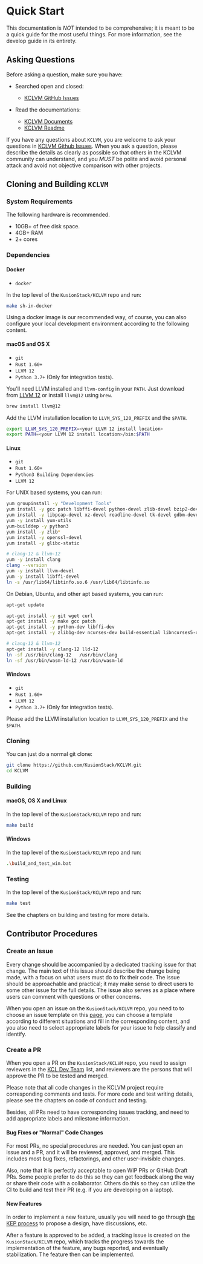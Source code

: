 # Quick Start

This documentation is *NOT* intended to be comprehensive; it is meant to be a quick guide for the most useful things. For more information, see the develop guide in its entirety.

## Asking Questions

Before asking a question, make sure you have:

- Searched open and closed:
  - [KCLVM GitHub Issues](https://github.com/KusionStack/KCLVM/issues?utf8=%E2%9C%93&q=is%3Aissue)

- Read the documentations:
  - [KCLVM Documents](https://kusionstack.io/docs/reference/lang/lang/tour)
  - [KCLVM Readme](https://github.com/KusionStack/KCLVM)

If you have any questions about `KCLVM`, you are welcome to ask your questions in [KCLVM Github Issues](https://github.com/KusionStack/KCLVM/issues). When you ask a question, please describe the details as clearly as possible so that others in the KCLVM community can understand, and you *MUST* be polite and avoid personal attack and avoid not objective comparison with other projects.

## Cloning and Building `KCLVM`

### System Requirements

The following hardware is recommended.

- 10GB+ of free disk space.
- 4GB+ RAM
- 2+ cores

### Dependencies

#### Docker

- `docker`

In the top level of the `KusionStack/KCLVM` repo and run:

```sh
make sh-in-docker
```

Using a docker image is our recommended way, of course, you can also configure your local development environment according to the following content.

#### macOS and OS X

- `git`
- `Rust 1.60+`
- `LLVM 12`
- `Python 3.7+` (Only for integration tests).

You'll need LLVM installed and `llvm-config` in your `PATH`. Just download from [LLVM 12](https://releases.llvm.org/download.html) or install `llvm@12` using `brew`.

```sh
brew install llvm@12
```

Add the LLVM installation location to `LLVM_SYS_120_PREFIX` and the `$PATH`.

```sh
export LLVM_SYS_120_PREFIX=<your LLVM 12 install location>
export PATH=<your LLVM 12 install location>/bin:$PATH
```

#### Linux

- `git`
- `Rust 1.60+`
- `Python3 Building Dependencies`
- `LLVM 12`

For UNIX based systems, you can run:

```sh
yum groupinstall -y "Development Tools"
yum install -y gcc patch libffi-devel python-devel zlib-devel bzip2-devel ncurses-devel sqlite-devel 
yum install -y libpcap-devel xz-devel readline-devel tk-devel gdbm-devel db4-deve
yum -y install yum-utils
yum-builddep -y python3
yum install -y zlib* 
yum install -y openssl-devel
yum install -y glibc-static

# clang-12 & llvm-12
yum -y install clang
clang --version
yum -y install llvm-devel
yum -y install libffi-devel
ln -s /usr/lib64/libtinfo.so.6 /usr/lib64/libtinfo.so
```

On Debian, Ubuntu, and other apt based systems, you can run:

```sh
apt-get update

apt-get install -y git wget curl
apt-get install -y make gcc patch 
apt-get install -y python-dev libffi-dev
apt-get install -y zlib1g-dev ncurses-dev build-essential libncurses5-dev libgdbm-dev libnss3-dev libssl-dev libreadline-dev libffi-dev

# clang-12 & llvm-12
apt-get install -y clang-12 lld-12
ln -sf /usr/bin/clang-12   /usr/bin/clang
ln -sf /usr/bin/wasm-ld-12 /usr/bin/wasm-ld
```

#### Windows

- `git`
- `Rust 1.60+`
- `LLVM 12`
- `Python 3.7+` (Only for integration tests).

Please add the LLVM installation location to `LLVM_SYS_120_PREFIX` and the `$PATH`.

### Cloning

You can just do a normal git clone:

```sh
git clone https://github.com/KusionStack/KCLVM.git
cd KCLVM
```

### Building

#### macOS, OS X and Linux

In the top level of the `KusionStack/KCLVM` repo and run:

```sh
make build
```

#### Windows

In the top level of the `KusionStack/KCLVM` repo and run:

```sh
.\build_and_test_win.bat
```

### Testing

In the top level of the `KusionStack/KCLVM` repo and run:

```sh
make test
```

See the chapters on building and testing for more details.

## Contributor Procedures

### Create an Issue

Every change should be accompanied by a dedicated tracking issue for that change. The main text of this issue should describe the change being made, with a focus on what users must do to fix their code. The issue should be approachable and practical; it may make sense to direct users to some other issue for the full details. The issue also serves as a place where users can comment with questions or other concerns.

When you open an issue on the `KusionStack/KCLVM` repo, you need to to choose an issue template on this [page](https://github.com/KusionStack/KCLVM/issues/new/choose), you can choose a template according to different situations and fill in the corresponding content, and you also need to select appropriate labels for your issue to help classify and identify.

### Create a PR

When you open a PR on the `KusionStack/KCLVM` repo, you need to assign reviewers in the [KCL Dev Team](https://github.com/orgs/KusionStack/teams/kcl-dev) list, and reviewers are the persons that will approve the PR to be tested and merged.

Please note that all code changes in the KCLVM project require corresponding comments and tests. For more code and test writing details, please see the chapters on code of conduct and testing.

Besides, all PRs need to have corresponding issues tracking, and need to add appropriate labels and milestone information.

#### Bug Fixes or "Normal" Code Changes

For most PRs, no special procedures are needed. You can just open an issue and a PR, and it will be reviewed, approved, and merged. This includes most bug fixes, refactorings, and other user-invisible changes.

Also, note that it is perfectly acceptable to open WIP PRs or GitHub Draft PRs. Some people prefer to do this so they can get feedback along the way or share their code with a collaborator. Others do this so they can utilize the CI to build and test their PR (e.g. if you are developing on a laptop).

#### New Features

In order to implement a new feature, usually you will need to go through [the KEP process](https://github.com/KusionStack/KEP) to propose a design, have discussions, etc.

After a feature is approved to be added, a tracking issue is created on the `KusionStack/KCLVM` repo, which tracks the progress towards the implementation of the feature, any bugs reported, and eventually stabilization. The feature then can be implemented.
